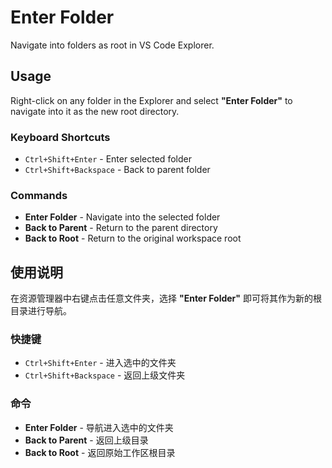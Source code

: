 # Enter Folder

Navigate into folders as root in VS Code Explorer.

## Usage

Right-click on any folder in the Explorer and select **"Enter Folder"** to navigate into it as the new root directory.

### Keyboard Shortcuts
- `Ctrl+Shift+Enter` - Enter selected folder
- `Ctrl+Shift+Backspace` - Back to parent folder

### Commands
- **Enter Folder** - Navigate into the selected folder
- **Back to Parent** - Return to the parent directory
- **Back to Root** - Return to the original workspace root

## 使用说明

在资源管理器中右键点击任意文件夹，选择 **"Enter Folder"** 即可将其作为新的根目录进行导航。

### 快捷键
- `Ctrl+Shift+Enter` - 进入选中的文件夹
- `Ctrl+Shift+Backspace` - 返回上级文件夹

### 命令
- **Enter Folder** - 导航进入选中的文件夹
- **Back to Parent** - 返回上级目录
- **Back to Root** - 返回原始工作区根目录
